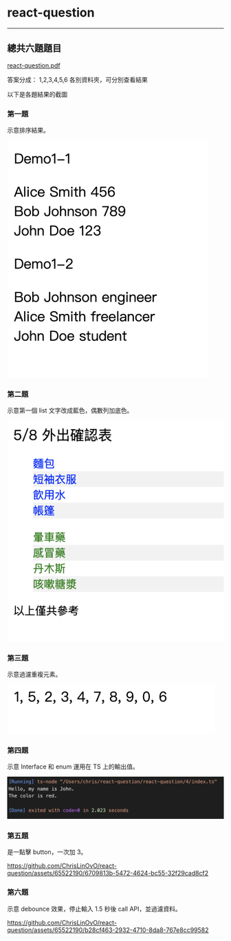 # react-question

---

## 總共六題題目
[react-question.pdf](https://github.com/ChrisLinOvO/react-question/files/13485566/react-question.pdf)


答案分成： 1,2,3,4,5,6 各別資料夾，可分別查看結果

以下是各題結果的截圖

### 第一題

示意排序結果。

![image](./image/demo1.jpg)

### 第二題

示意第一個 list 文字改成藍色，偶數列加底色。

![image](./image/demo2.jpg)

### 第三題

示意過濾重複元素。

![image](./image/demo3.jpg)

### 第四題

示意 Interface 和 enum 運用在 TS 上的輸出值。

![image](./image/demo4.jpg)

### 第五題

是一點擊 button，一次加 3。

https://github.com/ChrisLinOvO/react-question/assets/65522190/6709813b-5472-4624-bc55-32f29cad8cf2

### 第六題

示意 debounce 效果，停止輸入 1.5 秒後 call API，並過濾資料。

https://github.com/ChrisLinOvO/react-question/assets/65522190/b28cf463-2932-4710-8da8-767e8cc99582





